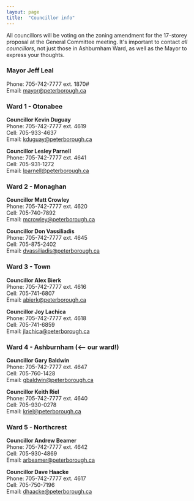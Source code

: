 ```yaml
---
layout: page
title:  "Councillor info"
---
```


All councillors will be voting on the zoning amendment for the 17-storey proposal at the General Committee meeting. It's important to contact _all councillors_, not just those in Ashburnham Ward, as well as the Mayor to express your thoughts. 

### Mayor Jeff Leal
Phone: 705-742-7777 ext. 1870#<br>
Email: [mayor@peterborough.ca](mailto:mayor@peterborough.ca)

### Ward 1 - Otonabee 

**Councillor Kevin Duguay**<br>
Phone: 705-742-7777 ext. 4619<br>
Cell: 705-933-4637<br>
Email: [kduguay@peterborough.ca](mailto:kduguay@peterborough.ca)

**Councillor Lesley Parnell**<br>
Phone: 705-742-7777 ext. 4641<br>
Cell: 705-931-1272 <br>
Email: [lparnell@peterborough.ca](mailto:lparnell@peterborough.ca)

### Ward 2 - Monaghan

**Councillor Matt Crowley**<br>
Phone: 705-742-7777 ext. 4620<br>
Cell: 705-740-7892<br>
Email: [mcrowley@peterborough.ca](mailto:mcrowley@peterborough.ca)

**Councillor Don Vassiliadis**<br>
Phone: 705-742-7777 ext. 4645 <br>
Cell: 705-875-2402 <br>
Email: [dvassiliadis@peterborough.ca](dvassiliadis@peterborough.ca)

### Ward 3 - Town 

**Councillor Alex Bierk**<br>
Phone: 705-742-7777 ext. 4616<br>
Cell: 705-741-6807<br>
Email: [abierk@peterborough.ca](mailto:abierk@peterborough.ca)

**Councillor Joy Lachica**<br>
Phone: 705-742-7777 ext. 4618<br>
Cell: 705-741-6859<br>
Email: [jlachica@peterborough.ca](mailto:jlachica@peterborough.ca)

### Ward 4 - Ashburnham (<-- our ward!)

**Councillor Gary Baldwin**<br>
Phone: 705-742-7777 ext. 4647 <br>
Cell: 705-760-1428 <br>
Email: [gbaldwin@peterborough.ca](mailto:gbaldwin@peterborough.ca)

**Councillor Keith Riel**<br>
Phone: 705-742-7777 ext. 4640 <br>
Cell: 705-930-0278 <br>
Email: [kriel@peterborough.ca](kriel@peterborough.ca)

### Ward 5 - Northcrest

**Councillor Andrew Beamer**<br>
Phone: 705-742-7777 ext. 4642 <br>
Cell: 705-930-4869<br>
Email: [arbeamer@peterborough.ca](arbeamer@peterborough.ca)

**Councillor Dave Haacke**<br>
Phone: 705-742-7777 ext. 4617<br>
Cell: 705-750-7196<br>
Email: [dhaacke@peterborough.ca](mailto:dhaacke@peterborough.ca)
